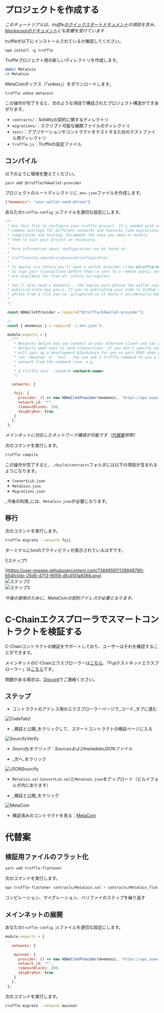 # プロジェクトを作成する

_このチュートリアルは、truffle[のクイックスタートドキュメント](https://www.trufflesuite.com/docs/truffle/quickstart)の項目を含み、[blockscoutのドキュメント](https://docs.blockscout.com/for-users/smart-contract-interaction/verifying-a-smart-contract/contracts-verification-via-sourcify)にも影響を受けています_

truffleが以下にインストールされているか確認してください。
```
npm install -g truffle
```

Truffleプロジェクト用の新しいディレクトリを作成します。

```zsh
mkdir MetaCoin
cd MetaCoin
```

MetaCoinボックス（「unbox」）をダウンロードします。
```
truffle unbox metacoin
```


この操作が完了すると、次のような項目で構成されたプロジェクト構造ができあがります。

* ``contracts/``：Solidityの契約に関するディレクトリ
* ``migrations/``：スクリプト可能な展開ファイルのディレクトリ
* ``test/``：アプリケーションやコントラクトをテストするためのテストファイル用ディレクトリ
* ``truffle.js``：Truffleの設定ファイル

## コンパイル
以下のように環境を整えてください。

```zsh
yarn add @truffle/hdwallet-provider
```


プロジェクトのルートディレクトリに``.env.json``ファイルを作成します。

```json
{"mnemonic": "your-wallet-seed-phrase"}
```

あなたの``truffle-config.js``ファイルを適切な設定にします。


```js
/**
 * Use this file to configure your truffle project. It's seeded with some
 * common settings for different networks and features like migrations,
 * compilation and testing. Uncomment the ones you need or modify
 * them to suit your project as necessary.
 *
 * More information about configuration can be found at:
 *
 * trufflesuite.com/docs/advanced/configuration
 *
 * To deploy via Infura you'll need a wallet provider (like @truffle/hdwallet-provider)
 * to sign your transactions before they're sent to a remote public node. Infura accounts
 * are available for free at: infura.io/register.
 *
 * You'll also need a mnemonic - the twelve word phrase the wallet uses to generate
 * public/private key pairs. If you're publishing your code to GitHub make sure you load this
 * phrase from a file you've .gitignored so it doesn't accidentally become public.
 *
 */

 const HDWalletProvider = require("@truffle/hdwallet-provider");

 //
 const { mnemonic } = require('./.env.json');

 module.exports = {
   /**
    * Networks define how you connect to your ethereum client and let you set the
    * defaults web3 uses to send transactions. If you don't specify one truffle
    * will spin up a development blockchain for you on port 9545 when you
    * run `develop` or `test`. You can ask a truffle command to use a specific
    * network from the command line, e.g
    *
    * $ truffle test --network <network-name>
    */

   networks: {

    fuji: {
      provider: () => new HDWalletProvider(mnemonic, `https://api.avax-test.network/ext/bc/C/rpc`),
      network_id: "*",
      timeoutBlocks: 200,
      skipDryRun: true
    }
   },
 };
```
_メインネットに対応したネットワーク構成が可能です（[代替案](verify-smart-contracts-with-sourcify-truffle.md#alternatives)参照）_

次のコマンドを実行します。

```zsh
truffle compile
```


この操作が完了すると、``./build/contracts``フォルダには以下の項目が含まれるようになります。


* ``ConvertLib.json``
* ``MetaCoin.json``
* ``Migrations.json``

_今後の利用_には、``MetaCoin.json``が必要になります。

## 移行

次のコマンドを実行します。
```zsh
truffle migrate --network fuji
```

ターミナルにtxnのアクティビティが表示されているはずです。

![ステップ1







](https://user-images.githubusercontent.com/73849597/128948790-654fc0dc-25d5-4713-9058-dfc4101a8366.png)
<br>
![ステップ2](https://user-images.githubusercontent.com/73849597/128949004-c63d366f-3c0e-42e0-92f5-cb86da62bcba.png)
<br>
![ステップ3](https://user-images.githubusercontent.com/73849597/128948793-3cb1beda-00c3-47e2-ab43-7b4712b1cf1d.png)


_今後の使用のために、MetaCoinの契約アドレスが必要となります。_


#  C-Chainエクスプローラでスマートコントラクトを検証する

C-Chainコントラクトの検証をサポートしており、ユーザーはそれを確認することができます。

メインネットのC-Chainエクスプローラーは[こちら](https://cchain.explorer.avax.network/)、「Fujiテストネットエクスプローラー」は[こちら](https://cchain.explorer.avax-test.network/)です。

問題がある場合は、[Discord](https://chat.avalabs.org)でご連絡ください。

## ステップ
* コントラクトのアドレス用のエクスプローラーページで_コード_タブに進む

![CodeTab2](https://user-images.githubusercontent.com/73849597/128950386-35d89fe5-c61f-41b0-badf-87a487bf422c.png)


* _検証と公開_をクリックして、スマートコントラクトの検証ページに入る

![SourcifyVerify](https://user-images.githubusercontent.com/73849597/128950515-cc74c92f-6da3-485f-bb7f-a033eb59bd2e.png)


* _Sourcifyをクリック：SourcesおよびmetadataJSONファイル_

* _次へ_をクリック

![JSONSourcify](https://user-images.githubusercontent.com/73849597/128950634-55bdd46e-885b-437e-84d2-534bd1801df0.png)

* ``MetaCoin.sol`` ``ConvertLib.sol``と``MetaCoin.json``をアップロード（ビルドフォルダ内にあります）

* _検証と公開_をクリック



![MetaCoin](https://user-images.githubusercontent.com/73849597/128950810-b1b5c280-267b-47ce-9922-edd36a157cd6.png)

* 検証済みのコントラクトを見る：[MetaCoin](https://cchain.explorer.avax-test.network/address/0xf1201EA651Ed5F968920c8bC62Fd76ea4CBfd9C2/contracts)


# 代替案

## 検証用ファイルのフラット化
```zsh
yarn add truffle-flattener
```

次のコマンドを実行します。

```zsh
npx truffle-flattener contracts/MetaCoin.sol > contracts/MetaCoin_flat.sol
```

コンピレーション、マイグレーション、ベリファイのステップを繰り返す

## メインネットの展開

あなたの``truffle-config.js``ファイルを適切な設定にします。

```js
module.exports = {
...
   networks: {

    mainnet: {
      provider: () => new HDWalletProvider(mnemonic, `https://api.avax.network/ext/bc/C/rpc`),
      network_id: "*",
      timeoutBlocks: 200,
      skipDryRun: true
    }
   },
 };
```
次のコマンドを実行します。
```zsh
truffle migrate --network mainnet
```

